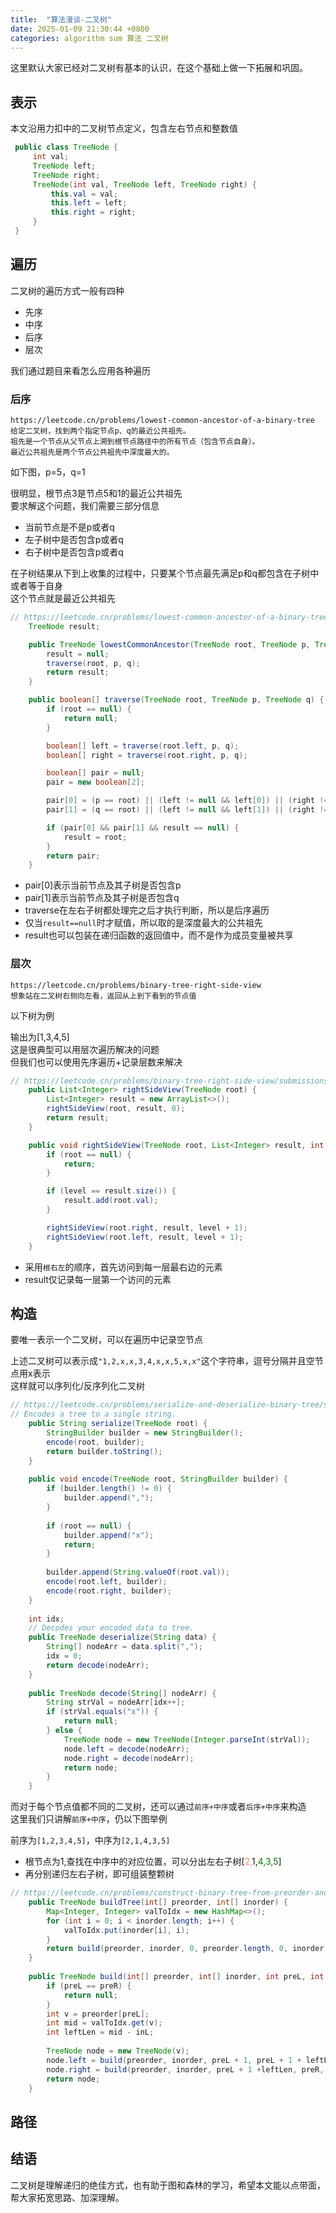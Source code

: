 ```yaml
---
title:  "算法漫谈-二叉树"
date: 2025-01-09 21:30:44 +0800
categories: algorithm sum 算法 二叉树
---
```


这里默认大家已经对二叉树有基本的认识，在这个基础上做一下拓展和巩固。
## 表示
本文沿用力扣中的二叉树节点定义，包含左右节点和整数值
```java
 public class TreeNode {
     int val;
     TreeNode left;
     TreeNode right;
     TreeNode(int val, TreeNode left, TreeNode right) {
         this.val = val;
         this.left = left;
         this.right = right;
     }
 }
```

## 遍历
二叉树的遍历方式一般有四种
+ 先序
+ 中序
+ 后序
+ 层次

我们通过题目来看怎么应用各种遍历
### 后序
```text
https://leetcode.cn/problems/lowest-common-ancestor-of-a-binary-tree
给定二叉树，找到两个指定节点p、q的最近公共祖先。
祖先是一个节点从父节点上溯到根节点路径中的所有节点（包含节点自身）。
最近公共祖先是两个节点公共祖先中深度最大的。
```

如下图，p=5，q=1

<script type="text/tikz">
\begin{tikzpicture}[
level 1/.style = {sibling distance= 120pt},
level/.style={level distance=70pt, sibling distance=70pt},
every node/.style={circle, draw, node font=\large\bfseries, line width=1.5pt, minimum size=12mm},
]
\node {3} [line width=1pt]
    child {
        node {5} edge from parent [green!30,draw]
        child[black] { node {6}}
        child[black] {
            node {2}
            child {node {7}}
            child {node {4}}
        }
    }   
    child {
        node {1} edge from parent [green!30,draw]
        child[black] {node {0}}
        child[black] {node {8}}
    }
;
\end{tikzpicture}
</script>

很明显，根节点3是节点5和1的最近公共祖先<br>
要求解这个问题，我们需要三部分信息
+ 当前节点是不是p或者q
+ 左子树中是否包含p或者q
+ 右子树中是否包含p或者q

在子树结果从下到上收集的过程中，只要某个节点最先满足p和q都包含在子树中或者等于自身<br>
这个节点就是最近公共祖先

```java
// https://leetcode.cn/problems/lowest-common-ancestor-of-a-binary-tree/submissions/592388405
    TreeNode result;

    public TreeNode lowestCommonAncestor(TreeNode root, TreeNode p, TreeNode q) {
        result = null;
        traverse(root, p, q);
        return result;
    }

    public boolean[] traverse(TreeNode root, TreeNode p, TreeNode q) {
        if (root == null) {
            return null;
        }

        boolean[] left = traverse(root.left, p, q);
        boolean[] right = traverse(root.right, p, q);

        boolean[] pair = null;
        pair = new boolean[2];

        pair[0] = (p == root) || (left != null && left[0]) || (right != null && right[0]);
        pair[1] = (q == root) || (left != null && left[1]) || (right != null && right[1]);

        if (pair[0] && pair[1] && result == null) {
            result = root;
        }
        return pair;
    }
```
+ pair[0]表示当前节点及其子树是否包含p
+ pair[1]表示当前节点及其子树是否包含q
+ traverse在左右子树都处理完之后才执行判断，所以是后序遍历
+ 仅当`result==null`时才赋值，所以取的是深度最大的公共祖先
+ result也可以包装在递归函数的返回值中，而不是作为成员变量被共享

### 层次
```text
https://leetcode.cn/problems/binary-tree-right-side-view
想象站在二叉树右侧向左看，返回从上到下看到的节点值
```
以下树为例

<script type="text/tikz">
\begin{tikzpicture}[
level/.style={level distance=70pt, sibling distance=70pt},
rightnode/.style={circle, draw=blue!60, fill=teal!20, node font=\large\bfseries, line width=1.5pt, minimum size=12mm},
circlenode/.style={draw=olive, fill=lightgray!20, circle, node font=\large\bfseries, line width=0.5pt, minimum size=12mm},
]
\node[rightnode] {1} [line width=1pt]
    child {
        node[circlenode] {2}
        child {
            node[rightnode] {4}
            child {
                node[rightnode] {5}
            }
        }
    }
    child { node[rightnode] {3} }
;
\end{tikzpicture}
</script>

输出为[1,3,4,5]<br>
这是很典型可以用层次遍历解决的问题<br>
但我们也可以使用先序遍历+记录层数来解决
```java
// https://leetcode.cn/problems/binary-tree-right-side-view/submissions/591974945
    public List<Integer> rightSideView(TreeNode root) {
        List<Integer> result = new ArrayList<>();
        rightSideView(root, result, 0);
        return result;
    }

    public void rightSideView(TreeNode root, List<Integer> result, int level) {
        if (root == null) {
            return;
        }

        if (level == result.size()) {
            result.add(root.val);
        }

        rightSideView(root.right, result, level + 1);
        rightSideView(root.left, result, level + 1);
    }
```
+ 采用`根右左`的顺序，首先访问到每一层最右边的元素
+ result仅记录每一层第一个访问的元素

## 构造
要唯一表示一个二叉树，可以在遍历中记录空节点

<script type="text/tikz">
\begin{tikzpicture}[
level/.style={level distance=70pt, sibling distance=70pt},
every node/.style={circle, draw=black, node font=\large\bfseries, line width=1.5pt, minimum size=12mm},
]
\node {1} [line width=1pt]
    child {node {2}}
    child{
        node {3}
        child {node {4}}
        child {node {5}}
    }
;
\end{tikzpicture}
</script>

上述二叉树可以表示成`"1,2,x,x,3,4,x,x,5,x,x"`这个字符串，逗号分隔并且空节点用x表示<br>
这样就可以序列化/反序列化二叉树
```java
// https://leetcode.cn/problems/serialize-and-deserialize-binary-tree/submissions/592468278/
// Encodes a tree to a single string.
    public String serialize(TreeNode root) {
        StringBuilder builder = new StringBuilder();
        encode(root, builder);
        return builder.toString();
    }
    
    public void encode(TreeNode root, StringBuilder builder) {
        if (builder.length() != 0) {
            builder.append(",");
        }
    
        if (root == null) {
            builder.append("x");
            return;
        }
    
        builder.append(String.valueOf(root.val));
        encode(root.left, builder);
        encode(root.right, builder);
    }
    
    int idx;
    // Decodes your encoded data to tree.
    public TreeNode deserialize(String data) {
        String[] nodeArr = data.split(",");
        idx = 0;
        return decode(nodeArr);
    }
    
    public TreeNode decode(String[] nodeArr) {
        String strVal = nodeArr[idx++];
        if (strVal.equals("x")) {
            return null;
        } else {
            TreeNode node = new TreeNode(Integer.parseInt(strVal));
            node.left = decode(nodeArr);
            node.right = decode(nodeArr);
            return node;
        }
    }
```

而对于每个节点值都不同的二叉树，还可以通过`前序+中序`或者`后序+中序`来构造<br>
这里我们只讲解`前序+中序`，仍以下图举例

<script type="text/tikz">
\begin{tikzpicture}[
level/.style={level distance=70pt, sibling distance=70pt},
every node/.style={circle, draw=black, node font=\large\bfseries, line width=1.5pt, minimum size=12mm},
]
\node {1} [line width=1pt]
    child {node {2}}
    child{
        node {3}
        child {node {4}}
        child {node {5}}
    }
;
\end{tikzpicture}
</script>

前序为`[1,2,3,4,5]`，中序为`[2,1,4,3,5]`
+ 根节点为1,查找在中序中的对应位置，可以分出左右子树[<font color="Salmon">2,</font>1,<font color="green">4,3,5</font>]
+ 再分别递归左右子树，即可组装整颗树

```java
// https://leetcode.cn/problems/construct-binary-tree-from-preorder-and-inorder-traversal/submissions/592539760
    public TreeNode buildTree(int[] preorder, int[] inorder) {
        Map<Integer, Integer> valToIdx = new HashMap<>();
        for (int i = 0; i < inorder.length; i++) {
            valToIdx.put(inorder[i], i);
        }
        return build(preorder, inorder, 0, preorder.length, 0, inorder.length, valToIdx);
    }
    
    public TreeNode build(int[] preorder, int[] inorder, int preL, int preR, int inL, int inR, Map<Integer, Integer> valToIdx) {
        if (preL == preR) {
            return null;
        }
        int v = preorder[preL];
        int mid = valToIdx.get(v);
        int leftLen = mid - inL;
    
        TreeNode node = new TreeNode(v);
        node.left = build(preorder, inorder, preL + 1, preL + 1 + leftLen, inL, inL + leftLen, valToIdx);
        node.right = build(preorder, inorder, preL + 1 +leftLen, preR, inL + leftLen + 1, inR, valToIdx);
        return node;
    }
```

## 路径


## 结语
二叉树是理解递归的绝佳方式，也有助于图和森林的学习，希望本文能以点带面，帮大家拓宽思路、加深理解。